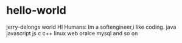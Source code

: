 # hello-world
jerry-delongs world
HI Humans:
  Im a softengineer,i like coding.
  java javascript  js c c++ linux web oralce mysql  and so on  
